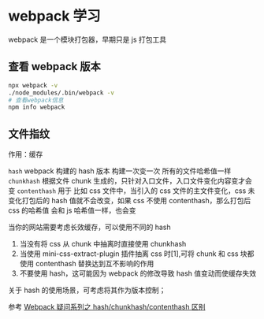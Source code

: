 # webpack 学习

webpack 是一个模块打包器，早期只是 js 打包工具

## 查看 webpack 版本

```bash
npx webpack -v
./node_modules/.bin/webpack -v
# 查看webpack信息
npm info webpack
```

## 文件指纹

作用：缓存

`hash` webpack 构建的 hash 版本 构建一次变一次 所有的文件哈希值一样
`chunkhash` 根据文件 chunk 生成的，只针对入口文件，入口文件变化内容变才会变
`contenthash` 用于 比如 css 文件中，当引入的 css 文件的主文件变化，css 未变化打包后的 hash 值就不会改变，如果 css 不使用 contenthash，那么打包后 css 的哈希值 会和 js 哈希值一样，也会变

当你的网站需要考虑长效缓存，可以使用不同的 hash

1. 当没有将 css 从 chunk 中抽离时直接使用 chunkhash
2. 当使用 mini-css-extract-plugin 插件抽离 css 时[1],可将 chunk 和 css 块都使用 contenthash 替换达到互不影响的作用
3. 不要使用 hash，这可能因为 webpack 的修改导致 hash 值变动而使缓存失效

关于 hash 的使用场景，可考虑将其作为版本控制；

参考
[Webpack 疑问系列之 hash/chunkhash/contenthash 区别](https://juejin.im/post/5cd5586a5188254459335921)
